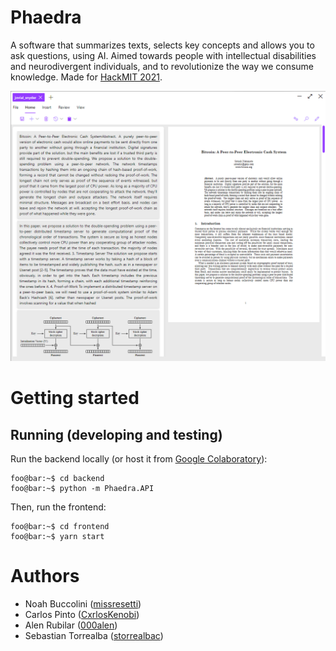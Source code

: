 # Phaedra

A software that summarizes texts, selects key concepts and allows you to ask questions, using AI. Aimed towards people with intellectual disabilities and neurodivergent individuals, and to revolutionize the way we consume knowledge. Made for [HackMIT 2021](https://hackmit.org/).

<p align="center">
  <img src="./assets/img/screenshot.png" />
</p>

# Getting started

## Running (developing and testing)

Run the backend locally (or host it from [Google Colaboratory](https://colab.research.google.com/github/000alen/Phaedra/blob/master/backend/Phaedra_LocalMode.ipynb)):

```console
foo@bar:~$ cd backend
foo@bar:~$ python -m Phaedra.API
```

Then, run the frontend:

```console
foo@bar:~$ cd frontend
foo@bar:~$ yarn start
```

# Authors

- Noah Buccolini ([missresetti](https://github.com/missresetti))
- Carlos Pinto ([CxrlosKenobi](https://github.com/CxrlosKenobi))
- Alen Rubilar ([000alen](https://github.com/000alen))
- Sebastian Torrealba ([storrealbac](https://github.com/storrealbac))
